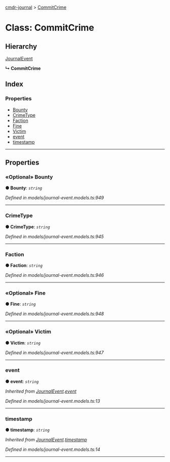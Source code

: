 [cmdr-journal](../README.md) > [CommitCrime](../classes/commitcrime.md)



# Class: CommitCrime

## Hierarchy


 [JournalEvent](journalevent.md)

**↳ CommitCrime**







## Index

### Properties

* [Bounty](commitcrime.md#bounty)
* [CrimeType](commitcrime.md#crimetype)
* [Faction](commitcrime.md#faction)
* [Fine](commitcrime.md#fine)
* [Victim](commitcrime.md#victim)
* [event](commitcrime.md#event)
* [timestamp](commitcrime.md#timestamp)



---
## Properties
<a id="bounty"></a>

### «Optional» Bounty

**●  Bounty**:  *`string`* 

*Defined in models/journal-event.models.ts:949*





___

<a id="crimetype"></a>

###  CrimeType

**●  CrimeType**:  *`string`* 

*Defined in models/journal-event.models.ts:945*





___

<a id="faction"></a>

###  Faction

**●  Faction**:  *`string`* 

*Defined in models/journal-event.models.ts:946*





___

<a id="fine"></a>

### «Optional» Fine

**●  Fine**:  *`string`* 

*Defined in models/journal-event.models.ts:948*





___

<a id="victim"></a>

### «Optional» Victim

**●  Victim**:  *`string`* 

*Defined in models/journal-event.models.ts:947*





___

<a id="event"></a>

###  event

**●  event**:  *`string`* 

*Inherited from [JournalEvent](journalevent.md).[event](journalevent.md#event)*

*Defined in models/journal-event.models.ts:13*





___

<a id="timestamp"></a>

###  timestamp

**●  timestamp**:  *`string`* 

*Inherited from [JournalEvent](journalevent.md).[timestamp](journalevent.md#timestamp)*

*Defined in models/journal-event.models.ts:14*





___



